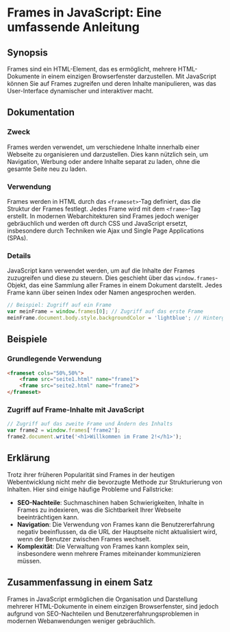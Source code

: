 <!--
Meta Description: # Frames in JavaScript: Eine umfassende Anleitung ## Synopsis Frames sind ein HTML-Element, das es ermöglicht, mehrere HTML-Dokumente in einem einzige...
Meta Keywords: frames, und, die, frame, javascript
-->

# Frames in JavaScript: Eine umfassende Anleitung

## Synopsis
Frames sind ein HTML-Element, das es ermöglicht, mehrere HTML-Dokumente in einem einzigen Browserfenster darzustellen. Mit JavaScript können Sie auf Frames zugreifen und deren Inhalte manipulieren, was das User-Interface dynamischer und interaktiver macht.

## Dokumentation
### Zweck
Frames werden verwendet, um verschiedene Inhalte innerhalb einer Webseite zu organisieren und darzustellen. Dies kann nützlich sein, um Navigation, Werbung oder andere Inhalte separat zu laden, ohne die gesamte Seite neu zu laden.

### Verwendung
Frames werden in HTML durch das `<frameset>`-Tag definiert, das die Struktur der Frames festlegt. Jedes Frame wird mit dem `<frame>`-Tag erstellt. In modernen Webarchitekturen sind Frames jedoch weniger gebräuchlich und werden oft durch CSS und JavaScript ersetzt, insbesondere durch Techniken wie Ajax und Single Page Applications (SPAs).

### Details
JavaScript kann verwendet werden, um auf die Inhalte der Frames zuzugreifen und diese zu steuern. Dies geschieht über das `window.frames`-Objekt, das eine Sammlung aller Frames in einem Dokument darstellt. Jedes Frame kann über seinen Index oder Namen angesprochen werden.

```javascript
// Beispiel: Zugriff auf ein Frame
var meinFrame = window.frames[0]; // Zugriff auf das erste Frame
meinFrame.document.body.style.backgroundColor = 'lightblue'; // Hintergrundfarbe ändern
```

## Beispiele
### Grundlegende Verwendung
```html
<frameset cols="50%,50%">
    <frame src="seite1.html" name="frame1">
    <frame src="seite2.html" name="frame2">
</frameset>
```

### Zugriff auf Frame-Inhalte mit JavaScript
```javascript
// Zugriff auf das zweite Frame und Ändern des Inhalts
var frame2 = window.frames['frame2'];
frame2.document.write('<h1>Willkommen im Frame 2!</h1>');
```

## Erklärung
Trotz ihrer früheren Popularität sind Frames in der heutigen Webentwicklung nicht mehr die bevorzugte Methode zur Strukturierung von Inhalten. Hier sind einige häufige Probleme und Fallstricke:

- **SEO-Nachteile**: Suchmaschinen haben Schwierigkeiten, Inhalte in Frames zu indexieren, was die Sichtbarkeit Ihrer Webseite beeinträchtigen kann.
- **Navigation**: Die Verwendung von Frames kann die Benutzererfahrung negativ beeinflussen, da die URL der Hauptseite nicht aktualisiert wird, wenn der Benutzer zwischen Frames wechselt.
- **Komplexität**: Die Verwaltung von Frames kann komplex sein, insbesondere wenn mehrere Frames miteinander kommunizieren müssen.

## Zusammenfassung in einem Satz
Frames in JavaScript ermöglichen die Organisation und Darstellung mehrerer HTML-Dokumente in einem einzigen Browserfenster, sind jedoch aufgrund von SEO-Nachteilen und Benutzererfahrungsproblemen in modernen Webanwendungen weniger gebräuchlich.